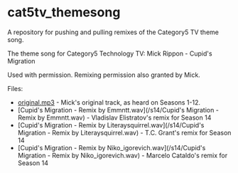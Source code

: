 # cat5tv_themesong
A repository for pushing and pulling remixes of the Category5 TV theme song.

The theme song for Category5 Technology TV: Mick Rippon - Cupid's Migration

Used with permission. Remixing permission also granted by Mick.

Files:
  - [original.mp3](original.mp3) - Mick's original track, as heard on Seasons 1-12.
  - [Cupid's Migration - Remix by Emmntt.wav](/s14/Cupid's Migration - Remix by Emmntt.wav) - Vladislav Elistratov's remix for Season 14
  - [Cupid's Migration - Remix by Literaysquirrel.wav](/s14/Cupid's Migration - Remix by Literaysquirrel.wav) - T.C. Grant's remix for Season 14
  - [Cupid's Migration - Remix by Niko_igorevich.wav](/s14/Cupid's Migration - Remix by Niko_igorevich.wav) - Marcelo Cataldo's remix for Season 14
 
